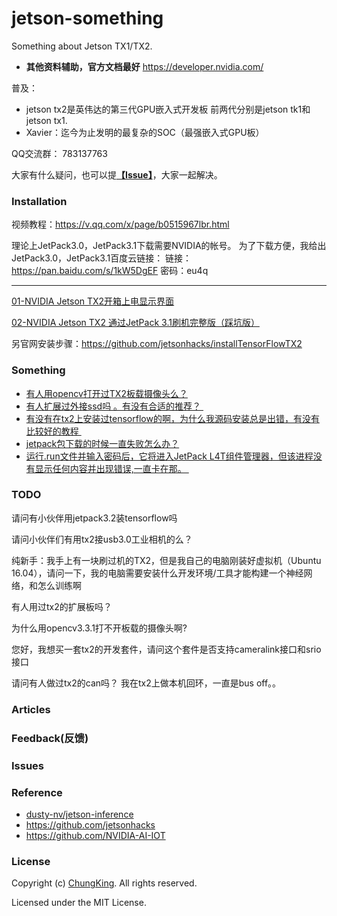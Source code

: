 # jetson-something
Something about Jetson TX1/TX2.
* **其他资料辅助，官方文档最好**
https://developer.nvidia.com/

普及：
* jetson tx2是英伟达的第三代GPU嵌入式开发板 前两代分别是jetson tk1和jetson tx1.
* Xavier：迄今为止发明的最复杂的SOC（最强嵌入式GPU板）


QQ交流群： 783137763

大家有什么疑问，也可以提[**【Issue】**](https://github.com/HuangCongQing/jetson-something/issues)，大家一起解决。
### Installation

视频教程：https://v.qq.com/x/page/b0515967lbr.html

理论上JetPack3.0，JetPack3.1下载需要NVIDIA的帐号。
为了下载方便，我给出JetPack3.0，JetPack3.1百度云链接：
链接：https://pan.baidu.com/s/1kW5DgEF 密码：eu4q

----

[01-NVIDIA Jetson TX2开箱上电显示界面](https://mp.weixin.qq.com/s/-txE9jjzqraEkPTYH1WHjQ)

[02-NVIDIA Jetson TX2 通过JetPack 3.1刷机完整版（踩坑版）](https://mp.weixin.qq.com/s/I3WY_ebhYBFjmIUkEG0_og)


另官网安装步骤：https://github.com/jetsonhacks/installTensorFlowTX2

### Something

* [有人用opencv打开过TX2板载摄像头么？](https://github.com/HuangCongQing/jetson-something/issues/5)
* [有人扩展过外接ssd吗 。有没有合适的推荐？ ](https://github.com/HuangCongQing/jetson-something/issues/4)
* [有没有在tx2上安装过tensorflow的啊，为什么我源码安装总是出错，有没有比较好的教程 ](https://github.com/HuangCongQing/jetson-something/issues/3)
* [jetpack包下载的时候一直失败怎么办？](https://github.com/HuangCongQing/jetson-something/issues/2)
* [运行.run文件并输入密码后，它将进入JetPack L4T组件管理器，但该进程没有显示任何内容并出现错误,一直卡在那。 ](https://github.com/HuangCongQing/jetson-something/issues/1)



### TODO
请问有小伙伴用jetpack3.2装tensorflow吗

请问小伙伴们有用tx2接usb3.0工业相机的么？

纯新手：我手上有一块刷过机的TX2，但是我自己的电脑刚装好虚拟机（Ubuntu 16.04），请问一下，我的电脑需要安装什么开发环境/工具才能构建一个神经网络，和怎么训练啊

有人用过tx2的扩展板吗？

为什么用opencv3.3.1打不开板载的摄像头啊?

您好，我想买一套tx2的开发套件，请问这个套件是否支持cameralink接口和srio接口

请问有人做过tx2的can吗？ 我在tx2上做本机回环，一直是bus off。。

### Articles





### Feedback(反馈)



### Issues

### Reference

* [dusty-nv/jetson-inference](https://github.com/dusty-nv/jetson-inference)
* https://github.com/jetsonhacks
* https://github.com/NVIDIA-AI-IOT
### License

Copyright (c) [ChungKing](https://github.com/HuangCongQing). All rights reserved.

Licensed under the MIT License.

